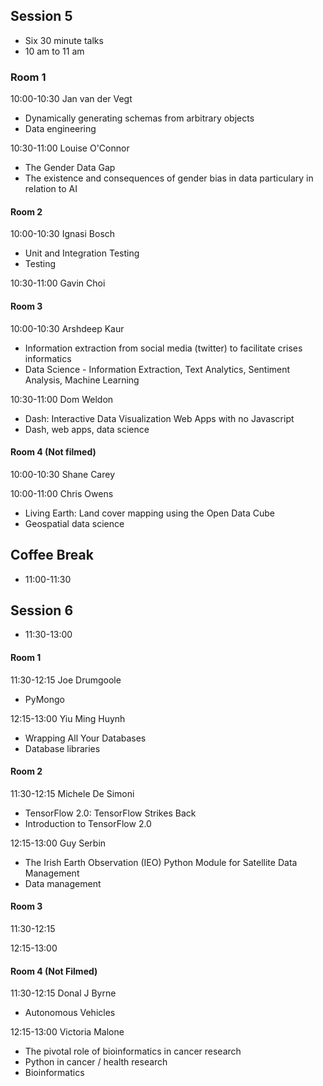 								
## Session 5 

* Six 30 minute talks
* 10 am to 11 am
	

### Room 1

10:00-10:30 Jan van der Vegt 

* Dynamically generating schemas from arbitrary objects	
* Data engineering
 

10:30-11:00 Louise O'Connor	

* The Gender Data Gap	 
* The existence and consequences of gender bias in data particulary in relation to AI


#### Room 2

10:00-10:30 Ignasi Bosch

* Unit and Integration Testing	
* Testing

10:30-11:00 Gavin Choi

#### Room 3

10:00-10:30 Arshdeep Kaur

* Information extraction from social media (twitter) to facilitate crises informatics	
* Data Science - Information Extraction, Text Analytics, Sentiment Analysis, Machine Learning 

10:30-11:00 Dom Weldon

* Dash: Interactive Data Visualization Web Apps with no Javascript	
* Dash, web apps, data science

#### Room 4 (Not filmed)

10:00-10:30 Shane Carey

10:00-11:00 Chris Owens

* Living Earth: Land cover mapping using the Open Data Cube	
* Geospatial data science


## Coffee Break

* 11:00-11:30

## Session 6

* 11:30-13:00

#### Room 1

11:30-12:15 Joe Drumgoole			

* PyMongo

12:15-13:00 Yiu Ming Huynh

* Wrapping All Your Databases	
* Database libraries

#### Room 2

11:30-12:15 Michele De Simoni	

* TensorFlow 2.0: TensorFlow Strikes Back	
* Introduction to TensorFlow 2.0

12:15-13:00 Guy Serbin

* The Irish Earth Observation (IEO) Python Module for Satellite Data Management	
* Data management


#### Room 3

11:30-12:15 

12:15-13:00

#### Room 4 (Not Filmed)


11:30-12:15 Donal J Byrne 

*  Autonomous Vehicles

12:15-13:00 Victoria Malone

* The pivotal role of bioinformatics in cancer research	
* Python in cancer / health research
* Bioinformatics

